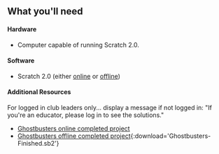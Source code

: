 ## What you'll need

#### Hardware

+ Computer capable of running Scratch 2.0.

#### Software

+ Scratch 2.0 (either [online](https://scratch.mit.edu/projects/editor/) or [offline](https://scratch.mit.edu/scratch2download/))

#### Additional Resources

For logged in club leaders only... display a message if not logged in:
    "If you're an educator, please log in to see the solutions."

+ [Ghostbusters online completed project](http://scratch.mit.edu/projects/26762091/#editor)
+ [Ghostbusters offline completed project](resources/Ghostbusters-Finished.sb2){:download='Ghostbusters-Finished.sb2'}
